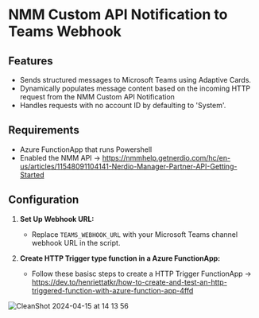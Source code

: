 # NMM Custom API Notification to Teams Webhook

## Features

- Sends structured messages to Microsoft Teams using Adaptive Cards.
- Dynamically populates message content based on the incoming HTTP request from the NMM Custom API Notification
- Handles requests with no account ID by defaulting to 'System'.

## Requirements

- Azure FunctionApp that runs Powershell
- Enabled the NMM API -> https://nmmhelp.getnerdio.com/hc/en-us/articles/11548091104141-Nerdio-Manager-Partner-API-Getting-Started

## Configuration

1. **Set Up Webhook URL:**
   - Replace `TEAMS_WEBHOOK_URL` with your Microsoft Teams channel webhook URL in the script.

2. **Create HTTP Trigger type function in a Azure FunctionApp:**
   - Follow these basisc steps to create a HTTP Trigger FunctionApp -> https://dev.to/henriettatkr/how-to-create-and-test-an-http-triggered-function-with-azure-function-app-4ffd

![CleanShot 2024-04-15 at 14 13 56](https://github.com/freezscholte/Public-Nerdio-Scripts/assets/52416805/6e963455-4dd9-4fe5-9a4e-efd289295b01)
